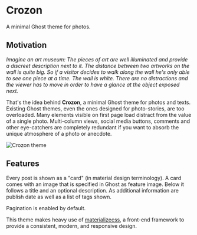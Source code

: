 Crozon
======

A minimal Ghost theme for photos.

## Motivation

*Imagine an art museum: The pieces of art are well illuminated and provide a discreet description next to it. The distance between two artworks on the wall is quite big. So if a visitor decides to walk along the wall he's only able to see one piece at a time. The wall is white. There are no distractions and the viewer has to move in order to have a glance at the object exposed next.*

That's the idea behind **Crozon**, a minimal Ghost theme for photos and texts. Existing Ghost themes, even the ones designed for photo-stories, are too overloaded. Many elements visible on first page load distract from the value of a single photo. Multi-column views, social media buttons, comments and other eye-catchers are completely redundant if you want to absorb the unique atmosphere of a photo or anecdote.

![Crozon theme](https://i.imgur.com/TNFU4Li.jpg)

## Features

Every post is shown as a "card" (in material design terminology). A card comes with an image that is specified in Ghost as feature image. Below it follows a title and an optional description. As additional information are publish date as well as a list of tags shown.

Pagination is enabled by default.

This theme makes heavy use of [materializecss](http://materializecss.com/), a front-end framework to provide a consistent, modern, and responsive design.
